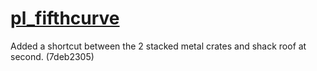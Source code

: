 # [pl_fifthcurve](https://steamcommunity.com/sharedfiles/filedetails/?id=648227046)

Added a shortcut between the 2 stacked metal crates and shack roof at second. (7deb2305)
